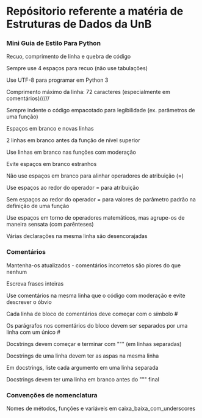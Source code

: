 # Repósitorio referente a matéria de Estruturas de Dados da UnB

<h3>Mini Guia de Estilo Para Python</h3>
<p>Recuo, comprimento de linha e quebra de código</p>
<p>Sempre use 4 espaços para recuo (não use tabulações)</p>
<p>Use UTF-8 para programar em Python 3</p>
<p>Comprimento máximo da linha: 72 caracteres (especialmente em comentários)/////</p>
<p>Sempre indente o código empacotado para legibilidade (ex. parâmetros de uma função)</p>
<p>Espaços em branco e novas linhas</p>
<p>2 linhas em branco antes da função de nível superior</p>
<p>Use linhas em branco nas funções com moderação</p>
<p>Evite espaços em branco estranhos</p>
<p>Não use espaços em branco para alinhar operadores de atribuição (=)</p>
<p>Use espaços ao redor do operador = para atribuição</p>
<p>Sem espaços ao redor do operador = para valores de parâmetro padrão na definição de uma função</p>
<p>Use espaços em torno de operadores matemáticos, mas agrupe-os de maneira sensata (com parênteses)</p>
<p>Várias declarações na mesma linha são desencorajadas</p>
<h3>Comentários</h3>
<p>Mantenha-os atualizados - comentários incorretos são piores do que nenhum</p>
<p>Escreva frases inteiras</p>
<p>Use comentários na mesma linha que o código com moderação e evite descrever o óbvio</p>
<p>Cada linha de bloco de comentários deve começar com o símbolo #</p>
<p>Os parágrafos nos comentários do bloco devem ser separados por uma linha com um único #</p>
<p>Docstrings devem começar e terminar com """ (em linhas separadas)</p>
<p>Docstrings de uma linha devem ter as aspas na mesma linha</p>
<p>Em docstrings, liste cada argumento em uma linha separada</p>
<p>Docstrings devem ter uma linha em branco antes do """ final</p>
<h3>Convenções de nomenclatura</h3>
<p>Nomes de métodos, funções e variáveis em caixa_baixa_com_underscores</p>